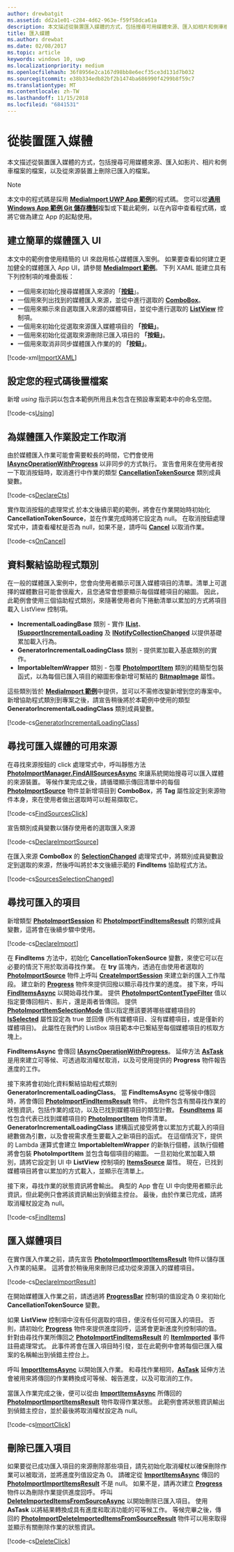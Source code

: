 ```yaml
---
author: drewbatgit
ms.assetid: dd2a1e01-c284-4d62-963e-f59f58dca61a
description: 本文描述從裝置匯入媒體的方式，包括搜尋可用媒體來源、匯入如相片和側車檔案的檔案，以及從來源裝置上刪除已匯入的檔案。
title: 匯入媒體
ms.author: drewbat
ms.date: 02/08/2017
ms.topic: article
keywords: windows 10, uwp
ms.localizationpriority: medium
ms.openlocfilehash: 36f8956e2ca167d98bb8e6ecf35ce3d131d7b032
ms.sourcegitcommit: e38b334edb82bf2b1474ba686990f4299b8f59c7
ms.translationtype: MT
ms.contentlocale: zh-TW
ms.lasthandoff: 11/15/2018
ms.locfileid: "6841531"
---
```

# <a name="import-media-from-a-device"></a>從裝置匯入媒體

本文描述從裝置匯入媒體的方式，包括搜尋可用媒體來源、匯入如影片、相片和側車檔案的檔案，以及從來源裝置上刪除已匯入的檔案。

> [!NOTE] 
> 本文中的程式碼是採用 [**MediaImport UWP App 範例**](https://github.com/Microsoft/Windows-universal-samples/tree/master/Samples/MediaImport)的程式碼。 您可以從[**通用 Windows App 範例 Git 儲存機制**](https://github.com/Microsoft/Windows-universal-samples)複製或下載此範例，以在內容中查看程式碼，或將它做為建立 App 的起點使用。

## <a name="create-a-simple-media-import-ui"></a>建立簡單的媒體匯入 UI
本文中的範例會使用精簡的 UI 來啟用核心媒體匯入案例。 如果要查看如何建立更加健全的媒體匯入 App UI，請參閱 [**MediaImport 範例**](https://github.com/Microsoft/Windows-universal-samples/tree/master/Samples/MediaImport)。 下列 XAML 能建立具有下列控制項的堆疊面板：
* 一個用來初始化搜尋媒體匯入來源的「[**按鈕**](https://msdn.microsoft.com/library/windows/apps/Windows.UI.Xaml.Controls.Button)」。
* 一個用來列出找到的媒體匯入來源，並從中進行選取的 [**ComboBox**](https://msdn.microsoft.com/library/windows/apps/Windows.UI.Xaml.Controls.ComboBox)。
* 一個用來顯示來自選取匯入來源的媒體項目，並從中進行選取的 [**ListView**](https://msdn.microsoft.com/library/windows/apps/Windows.UI.Xaml.Controls.ListView) 控制項。
* 一個用來初始化從選取來源匯入媒體項目的 **「按鈕」**。
* 一個用來初始化從選取來源刪除已匯入項目的 **「按鈕」**。
* 一個用來取消非同步媒體匯入作業的的 **「按鈕」**。

[!code-xml[ImportXAML](./code/PhotoImport_Win10/cs/MainPage.xaml#SnippetImportXAML)]

## <a name="set-up-your-code-behind-file"></a>設定您的程式碼後置檔案
新增 *using* 指示詞以包含本範例所用且未包含在預設專案範本中的命名空間。

[!code-cs[Using](./code/PhotoImport_Win10/cs/MainPage.xaml.cs#SnippetUsing)]

## <a name="set-up-task-cancellation-for-media-import-operations"></a>為媒體匯入作業設定工作取消

由於媒體匯入作業可能會需要較長的時間，它們會使用 [**IAsyncOperationWithProgress**](https://msdn.microsoft.com/library/windows/apps/br206594.aspx) 以非同步的方式執行。 宣告會用來在使用者按一下取消按鈕時，取消進行中作業的類型 [**CancellationTokenSource**](https://msdn.microsoft.com/library/system.threading.cancellationtokensource) 類別成員變數。

[!code-cs[DeclareCts](./code/PhotoImport_Win10/cs/MainPage.xaml.cs#SnippetDeclareCts)]

實作取消按鈕的處理常式 於本文後續示範的範例，將會在作業開始時初始化 **CancellationTokenSource**，並在作業完成時將它設定為 null。 在取消按鈕處理常式中，請查看權杖是否為 null，如果不是，請呼叫 [**Cancel**](https://msdn.microsoft.com/library/dd321955) 以取消作業。

[!code-cs[OnCancel](./code/PhotoImport_Win10/cs/MainPage.xaml.cs#SnippetOnCancel)]

## <a name="data-binding-helper-classes"></a>資料繫結協助程式類別

在一般的媒體匯入案例中，您會向使用者顯示可匯入媒體項目的清單。清單上可選擇的媒體數目可能會很龐大，且您通常會想要顯示每個媒體項目的縮圖。 因此，此範例會使用三個協助程式類別，來隨著使用者向下捲動清單以累加的方式將項目載入 ListView 控制項。

* **IncrementalLoadingBase** 類別 - 實作 [**IList**](https://msdn.microsoft.com/library/system.collections.ilist)、[**ISupportIncrementalLoading**](https://msdn.microsoft.com/library/windows/apps/windows.ui.xaml.data.isupportincrementalloading) 及 [**INotifyCollectionChanged**](https://msdn.microsoft.com/library/windows/apps/system.collections.specialized.inotifycollectionchanged(v=vs.105).aspx) 以提供基礎累加載入行為。
* **GeneratorIncrementalLoadingClass** 類別 - 提供累加載入基底類別的實作。
* **ImportableItemWrapper** 類別 - 包覆 [**PhotoImportItem**](https://msdn.microsoft.com/library/windows/apps/Windows.Media.Import.PhotoImportItem) 類別的精簡型包裝函式，以為每個已匯入項目的縮圖影像新增可繫結的 [**BitmapImage**](https://msdn.microsoft.com/library/windows/apps/Windows.UI.Xaml.Media.Imaging.BitmapImage) 屬性。

這些類別皆於 [**MediaImport 範例**](https://github.com/Microsoft/Windows-universal-samples/tree/master/Samples/MediaImport)中提供，並可以不需修改變新增到您的專案中。 新增協助程式類別到專案之後，請宣告稍後將於本範例中使用的類型 **GeneratorIncrementalLoadingClass** 類別成員變數。

[!code-cs[GeneratorIncrementalLoadingClass](./code/PhotoImport_Win10/cs/MainPage.xaml.cs#SnippetGeneratorIncrementalLoadingClass)]


## <a name="find-available-sources-from-which-media-can-be-imported"></a>尋找可匯入媒體的可用來源

在尋找來源按鈕的 click 處理常式中，呼叫靜態方法 [**PhotoImportManager.FindAllSourcesAsync**](https://msdn.microsoft.com/library/windows/apps/Windows.Media.Import.PhotoImportManager.FindAllSourcesAsync) 來讓系統開始搜尋可以匯入媒體的來源裝置。 等候作業完成之後，請循環顯示傳回清單中的每個 [**PhotoImportSource**](https://msdn.microsoft.com/library/windows/apps/Windows.Media.Import.PhotoImportSource) 物件並新增項目到 **ComboBox**，將 **Tag** 屬性設定到來源物件本身，來在使用者做出選取時可以輕易擷取它。

[!code-cs[FindSourcesClick](./code/PhotoImport_Win10/cs/MainPage.xaml.cs#SnippetFindSourcesClick)]

宣告類別成員變數以儲存使用者的選取匯入來源

[!code-cs[DeclareImportSource](./code/PhotoImport_Win10/cs/MainPage.xaml.cs#SnippetDeclareImportSource)]

在匯入來源 **ComboBox** 的 [**SelectionChanged**](https://msdn.microsoft.com/library/windows/apps/Windows.UI.Xaml.Controls.Primitives.Selector.SelectionChanged) 處理常式中，將類別成員變數設定到選取的來源，然後呼叫將於本文後續示範的 **FindItems** 協助程式方法。 

[!code-cs[SourcesSelectionChanged](./code/PhotoImport_Win10/cs/MainPage.xaml.cs#SnippetSourcesSelectionChanged)]

## <a name="find-items-to-import"></a>尋找可匯入的項目

新增類型 [**PhotoImportSession**](https://msdn.microsoft.com/library/windows/apps/Windows.Media.Import.PhotoImportSession) 和 [**PhotoImportFindItemsResult**](https://msdn.microsoft.com/library/windows/apps/Windows.Media.Import.PhotoImportFindItemsResult) 的類別成員變數，這將會在後續步驟中使用。

[!code-cs[DeclareImport](./code/PhotoImport_Win10/cs/MainPage.xaml.cs#SnippetDeclareImport)]

在 **FindItems** 方法中，初始化 **CancellationTokenSource** 變數，來使它可以在必要的情況下用於取消尋找作業。 在 **try** 區塊內，透過在由使用者選取的 [**PhotoImportSource**](https://msdn.microsoft.com/library/windows/apps/Windows.Media.Import.PhotoImportSource) 物件上呼叫 [**CreateImportSession**](https://msdn.microsoft.com/library/windows/apps/Windows.Media.Import.PhotoImportSource.CreateImportSession) 來建立新的匯入工作階段。 建立新的 [**Progress**](https://msdn.microsoft.com/library/hh193692.aspx) 物件來提供回撥以顯示尋找作業的進度。 接下來，呼叫 **[FindItemsAsync](https://docs.microsoft.com/uwp/api/windows.media.import.photoimportsession.finditemsasync)** 以開始尋找作業。 提供 [**PhotoImportContentTypeFilter**](https://msdn.microsoft.com/library/windows/apps/Windows.Media.Import.PhotoImportContentTypeFilter) 值以指定要傳回相片、影片，還是兩者皆傳回。 提供 [**PhotoImportItemSelectionMode**](https://msdn.microsoft.com/library/windows/apps/Windows.Media.Import.PhotoImportItemSelectionMode) 值以指定應該要將哪些媒體項目的 [**IsSelected**](https://msdn.microsoft.com/library/windows/apps/Windows.Media.Import.PhotoImportItem.IsSelected) 屬性設定為 true 並回傳 (所有媒體項目、沒有媒體項目，或是僅新的媒體項目)。 此屬性在我們的 ListBox 項目範本中已繫結至每個媒體項目的核取方塊上。

**FindItemsAsync** 會傳回 [**IAsyncOperationWithProgress**](https://msdn.microsoft.com/library/windows/apps/br206594.aspx)。 延伸方法 [**AsTask**](https://msdn.microsoft.com/library/hh779750.aspx) 是用來建立可等候、可透過取消權杖取消，以及可使用提供的 **Progress** 物件報告進度的工作。

接下來將會初始化資料繫結協助程式類別 **GeneratorIncrementalLoadingClass**。 當 **FindItemsAsync** 從等候中傳回時，將會傳回 [**PhotoImportFindItemsResult**](https://msdn.microsoft.com/library/windows/apps/Windows.Media.Import.PhotoImportFindItemsResult) 物件。 此物件包含有關尋找作業的狀態資訊，包括作業的成功，以及已找到媒體項目的類型計數。 [**FoundItems**](https://msdn.microsoft.com/library/windows/apps/Windows.Media.Import.PhotoImportFindItemsResult.FoundItems) 屬性包含代表已找到媒體項目的 [**PhotoImportItem**](https://msdn.microsoft.com/library/windows/apps/Windows.Media.Import.PhotoImportItem) 物件清單。 **GeneratorIncrementalLoadingClass** 建構函式接受將會以累加方式載入的項目總數做為引數，以及會視需求產生要載入之新項目的函式。 在這個情況下，提供的 Lambda 運算式會建立 **ImportableItemWrapper** 的新執行個體，該執行個體將會包裝 **PhotoImportItem** 並包含每個項目的縮圖。 一旦初始化累加載入類別，請將它設定到 UI 中 **ListView** 控制項的 [**ItemsSource**](https://msdn.microsoft.com/library/windows/apps/Windows.UI.Xaml.Controls.ItemsControl.ItemsSource) 屬性。 現在，已找到媒體項目將會以累加的方式載入，並顯示在清單上。

接下來，尋找作業的狀態資訊將會輸出。 典型的 App 會在 UI 中向使用者顯示此資訊，但此範例只會將該資訊輸出到偵錯主控台。 最後，由於作業已完成，請將取消權杖設定為 null。

[!code-cs[FindItems](./code/PhotoImport_Win10/cs/MainPage.xaml.cs#SnippetFindItems)]

## <a name="import-media-items"></a>匯入媒體項目

在實作匯入作業之前，請先宣告 [**PhotoImportImportItemsResult**](https://msdn.microsoft.com/library/windows/apps/Windows.Media.Import.PhotoImportImportItemsResult) 物件以儲存匯入作業的結果。 這將會於稍後用來刪除已成功從來源匯入的媒體項目。

[!code-cs[DeclareImportResult](./code/PhotoImport_Win10/cs/MainPage.xaml.cs#SnippetDeclareImportResult)]

在開始媒體匯入作業之前，請透過將 [**ProgressBar**](https://msdn.microsoft.com/library/windows/apps/Windows.UI.Xaml.Controls.ProgressBar) 控制項的值設定為 0 來初始化 **CancellationTokenSource** 變數。

如果 **ListView** 控制項中沒有任何選取的項目，便沒有任何可匯入的項目。 否則，請初始化 [**Progress**](https://msdn.microsoft.com/library/hh193692.aspx) 物件來提供進度回呼，這將會更新進度列控制項的值。 針對由尋找作業所傳回之 [**PhotoImportFindItemsResult**](https://msdn.microsoft.com/library/windows/apps/Windows.Media.Import.PhotoImportFindItemsResult) 的 [**ItemImported**](https://msdn.microsoft.com/library/windows/apps/Windows.Media.Import.PhotoImportFindItemsResult.ItemImported) 事件註冊處理常式。 此事件將會在匯入項目時引發，並在此範例中會將每個已匯入檔案的名稱輸出到偵錯主控台上。

呼叫 [**ImportItemsAsync**](https://msdn.microsoft.com/library/windows/apps/Windows.Media.Import.PhotoImportFindItemsResult.ImportItemsAsync) 以開始匯入作業。 和尋找作業相同，[**AsTask**](https://msdn.microsoft.com/library/hh779750.aspx) 延伸方法會被用來將傳回的作業轉換成可等候、報告進度，以及可取消的工作。

當匯入作業完成之後，便可以從由 [**ImportItemsAsync**](https://msdn.microsoft.com/library/windows/apps/Windows.Media.Import.PhotoImportFindItemsResult.ImportItemsAsync) 所傳回的 [**PhotoImportImportItemsResult**](https://msdn.microsoft.com/library/windows/apps/Windows.Media.Import.PhotoImportImportItemsResult) 物件取得作業狀態。 此範例會將狀態資訊輸出到偵錯主控台，並於最後將取消權杖設定為 null。

[!code-cs[ImportClick](./code/PhotoImport_Win10/cs/MainPage.xaml.cs#SnippetImportClick)]

## <a name="delete-imported-items"></a>刪除已匯入項目
如果要從已成功匯入項目的來源刪除那些項目，請先初始化取消權杖以確保刪除作業可以被取消，並將進度列值設定為 0。 請確定從 [**ImportItemsAsync**](https://msdn.microsoft.com/library/windows/apps/Windows.Media.Import.PhotoImportFindItemsResult.ImportItemsAsync) 傳回的 [**PhotoImportImportItemsResult**](https://msdn.microsoft.com/library/windows/apps/Windows.Media.Import.PhotoImportImportItemsResult) 不是 null。 如果不是，請再次建立 [**Progress**](https://msdn.microsoft.com/library/hh193692.aspx) 物件以為刪除作業提供進度回呼。 呼叫 [**DeleteImportedItemsFromSourceAsync**](https://msdn.microsoft.com/library/windows/apps/Windows.Media.Import.PhotoImportImportItemsResult.DeleteImportedItemsFromSourceAsync) 以開始刪除已匯入項目。 使用 **AsTask** 以將結果轉換成具有進度和取消功能的可等候工作。 等候完畢之後，傳回的 [**PhotoImportDeleteImportedItemsFromSourceResult**](https://msdn.microsoft.com/library/windows/apps/Windows.Media.Import.PhotoImportDeleteImportedItemsFromSourceResult) 物件可以用來取得並顯示有關刪除作業的狀態資訊。

[!code-cs[DeleteClick](./code/PhotoImport_Win10/cs/MainPage.xaml.cs#SnippetDeleteClick)]








 


